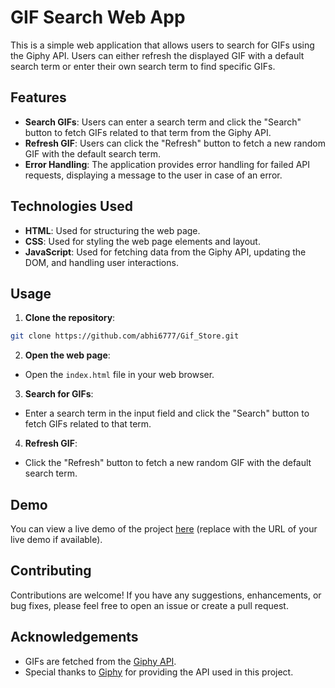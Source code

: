 # GIF Search Web App

This is a simple web application that allows users to search for GIFs using the Giphy API. Users can either refresh the displayed GIF with a default search term or enter their own search term to find specific GIFs.

## Features

- **Search GIFs**: Users can enter a search term and click the "Search" button to fetch GIFs related to that term from the Giphy API.
- **Refresh GIF**: Users can click the "Refresh" button to fetch a new random GIF with the default search term.
- **Error Handling**: The application provides error handling for failed API requests, displaying a message to the user in case of an error.

## Technologies Used

- **HTML**: Used for structuring the web page.
- **CSS**: Used for styling the web page elements and layout.
- **JavaScript**: Used for fetching data from the Giphy API, updating the DOM, and handling user interactions.

## Usage

1. **Clone the repository**: 
 ``` sh
 git clone https://github.com/abhi6777/Gif_Store.git
 ```


2. **Open the web page**: 
- Open the `index.html` file in your web browser.

3. **Search for GIFs**: 
- Enter a search term in the input field and click the "Search" button to fetch GIFs related to that term.

4. **Refresh GIF**: 
- Click the "Refresh" button to fetch a new random GIF with the default search term.

## Demo

You can view a live demo of the project [here](https://abhi6777.github.io/Gif_Store/) (replace with the URL of your live demo if available).

## Contributing

Contributions are welcome! If you have any suggestions, enhancements, or bug fixes, please feel free to open an issue or create a pull request.


## Acknowledgements

- GIFs are fetched from the [Giphy API](https://developers.giphy.com/docs/api).
- Special thanks to [Giphy](https://giphy.com/) for providing the API used in this project.
